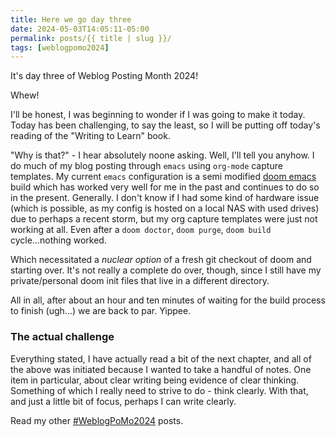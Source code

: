 ```yaml
---
title: Here we go day three
date: 2024-05-03T14:05:11-05:00
permalink: posts/{{ title | slug }}/
tags: [weblogpomo2024]
---
```


It's day three of Weblog Posting Month 2024!

Whew! 

I'll be honest, I was beginning to wonder if I was going to make it today. Today has been challenging, to say the least, so I will be putting off today's reading of the "Writing to Learn" book.

"Why is that?" - I hear absolutely noone asking. Well, I'll tell you anyhow. I do much of my blog posting through `emacs` using `org-mode` capture templates. My current `emacs` configuration is a semi modified [doom emacs](https://github.com/doomemacs/doomemacs) build which has worked very well for me in the past and continues to do so in the present. Generally. I don't know if I had some kind of hardware issue (which is possible, as my config is hosted on a local NAS with used drives) due to perhaps a recent storm, but my org capture templates were just not working at all. Even after a `doom doctor`, `doom purge`, `doom build` cycle...nothing worked. 

Which necessitated a *nuclear option* of a fresh git checkout of doom and starting over. It's not really a complete do over, though, since I still have my private/personal doom init files that live in a different directory.

All in all, after about an hour and ten minutes of waiting for the build process to finish (ugh...) we are back to par. Yippee.

### The actual challenge
Everything stated, I have actually read a bit of the next chapter, and all of the above was initiated because I wanted to take a handful of notes. One item in particular, about clear writing being evidence of clear thinking. Something of which I really need to strive to do - think clearly. With that, and just a little bit of focus, perhaps I can write clearly.

Read my other [#WeblogPoMo2024](/tags/weblogpomo2024) posts.

